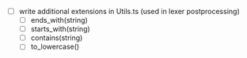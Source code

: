 - [ ] write additional extensions in Utils.ts (used in lexer postprocessing)
  - [ ] ends_with(string)
  - [ ] starts_with(string)
  - [ ] contains(string)
  - [ ] to_lowercase()
